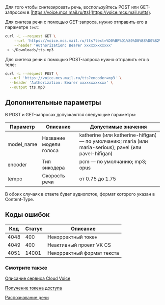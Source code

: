 Для того чтобы синтезировать речь, воспользуйтесь POST или GET-запросом в [https://voice.mcs.mail.ru/tts](https://voice.mcs.mail.ru/tts).

Для синтеза речи с помощью GET-запроса, нужно отправить его в параметре `text`:

```bash
curl -L --request GET \
    --url 'https://voice.mcs.mail.ru/tts?text=%D0%BF%D1%80%D0%B8%D0%B2%D0%B5%D1%82' \
    --header 'Authorization: Bearer xxxxxxxxxxxx'
 > ~/Downloads/tts.mp3
```

Для синтеза речи с помощью POST-запроса нужно отправить его в теле:

```bash
curl -L --request POST \
  --url 'https://voice.mcs.mail.ru/tts?encoder=mp3' \
  --header 'Authorization: Bearer xxxxxxxxxxxx' \
  --output tts.mp3
```

## Дополнительные параметры

В POST и GET-запросах допускаются следующие параметры:

| Параметр | Описание | Допустимые значения |
| --- | --- | --- |
| model_name | Название модели голоса | katherine (или katherine-hifigan) — по умолчанию; maria (или maria-serious); pavel (или pavel-hifigan) |
| encoder | Тип энкодера | pcm — по умолчанию; mp3; opus |
| tempo | Скорость речи | от 0.75 до 1.75 |

В обоих случаях в ответе будет аудиопоток, формат которого указан в Content-Type.

## Коды ошибок

| Код  | Статус | Описание                   |
| ---- | ------ | -------------------------- |
| 4048 | 400    | Некорректный токен         |
| 4049 | 400    | Неактивный проект VK CS    |
| 4051 | 14001  | Некорректный формат текста |

### Смотрите также

[Описание сервиса Cloud Voice](https://mcs.mail.ru/help/ru_RU/cloud-voice/about-cloud-voice)

[Получение токена доступа](https://mcs.mail.ru/help/ru_RU/cloud-voice/get-token)

[Распознавание речи](https://mcs.mail.ru/help/ru_RU/cloud-voice/speech-recognition)
